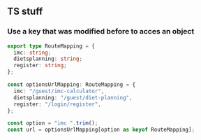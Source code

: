 ## TS stuff

### Use a key that was modified before to acces an object

```ts
export type RouteMapping = {
  imc: string;
  dietsplanning: string;
  register: string;
};

const optionsUrlMapping: RouteMapping = {
  imc: "/guest/imc-calculator",
  dietsplanning: "/guest/diet-planning",
  register: "/login/register",
};

const option = "imc ".trim();
const url = optionsUrlMapping[option as keyof RouteMapping];
```
